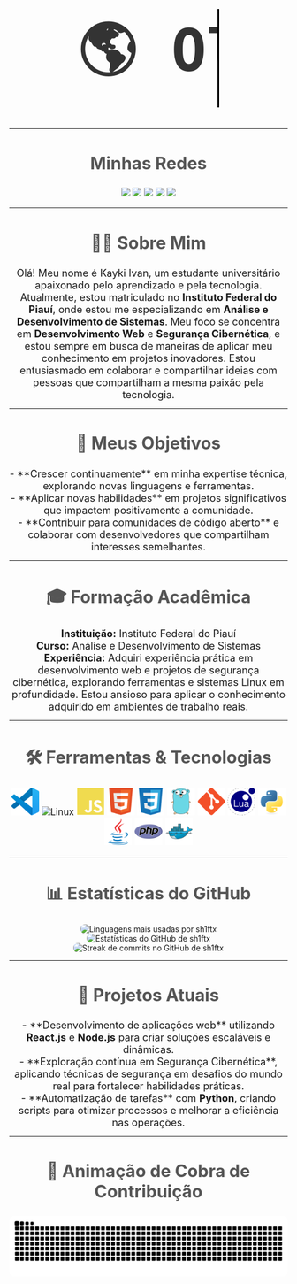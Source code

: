 <!-- Animação de Escrita -->
<h1 align="center" style="font-size: 3em; color: #333;">
  <span class="typewriter">🌎 Olá Mundo! Sou Kayki Ivan</span>
</h1>

<!-- CSS para Animação de Escrita -->
<style>
  .typewriter {
    display: inline-block;
    border-right: 3px solid;
    font-family: monospace;
    white-space: nowrap;
    overflow: hidden;
    animation: typing 4s steps(40, end), blink .75s step-end infinite;
    font-size: 2.5em;
    color: #333; /* Cor do texto */
  }

  @keyframes typing {
    from { width: 0; }
    to { width: 100%; }
  }

  @keyframes blink {
    from, to { border-color: transparent; }
    50% { border-color: black; }
  }
</style>

---

### <h2 align="center" style="font-size: 2.2em; color: #555;">Minhas Redes</h2>

<p align="center" style="font-size: 1.2em;">
  <a href="https://www.instagram.com/sous4bit?igsh=MXFiYnF4aWZzZ2IyNg==" target="_blank"><img src="https://img.shields.io/badge/-Instagram-%23E4405F?style=for-the-badge&logo=instagram&logoColor=white"></a>
  <a href="https://www.twitch.tv/sh1ft7172" target="_blank"><img src="https://img.shields.io/badge/Twitch-9146FF?style=for-the-badge&logo=twitch&logoColor=white"></a>
  <a href="https://discord.gg/Geracao144k" target="_blank"><img src="https://img.shields.io/badge/Discord-7289DA?style=for-the-badge&logo=discord&logoColor=white"></a>
  <a href="mailto:ivankayki72@gmail.com"><img src="https://img.shields.io/badge/-Gmail-%23333?style=for-the-badge&logo=gmail&logoColor=white"></a>
  <a href="https://www.linkedin.com/in/kayki-de-sousa-5a33292b3/" target="_blank"><img src="https://img.shields.io/badge/-LinkedIn-%230077B5?style=for-the-badge&logo=linkedin&logoColor=white"></a>
</p>

---

<h2 align="center" style="font-size: 2.2em; color: #555;">👨‍💻 Sobre Mim</h2>

<p align="justify" style="text-align: center; font-size: 1.3em; max-width: 800px; margin: auto;">
  Olá! Meu nome é Kayki Ivan, um estudante universitário apaixonado pelo aprendizado e pela tecnologia. Atualmente, estou matriculado no <strong>Instituto Federal do Piauí</strong>, onde estou me especializando em <strong>Análise e Desenvolvimento de Sistemas</strong>. Meu foco se concentra em <strong>Desenvolvimento Web</strong> e <strong>Segurança Cibernética</strong>, e estou sempre em busca de maneiras de aplicar meu conhecimento em projetos inovadores. Estou entusiasmado em colaborar e compartilhar ideias com pessoas que compartilham a mesma paixão pela tecnologia.
</p>

---

<h2 align="center" style="font-size: 2.2em; color: #555;">🎯 Meus Objetivos</h2>

<p align="justify" style="text-align: center; font-size: 1.3em; max-width: 800px; margin: auto;">
  - **Crescer continuamente** em minha expertise técnica, explorando novas linguagens e ferramentas.<br/>
  - **Aplicar novas habilidades** em projetos significativos que impactem positivamente a comunidade.<br/>
  - **Contribuir para comunidades de código aberto** e colaborar com desenvolvedores que compartilham interesses semelhantes.
</p>

---

<h2 align="center" style="font-size: 2.2em; color: #555;">🎓 Formação Acadêmica</h2>

<p align="justify" style="text-align: center; font-size: 1.3em; max-width: 800px; margin: auto;">
  <strong>Instituição:</strong> Instituto Federal do Piauí<br/>
  <strong>Curso:</strong> Análise e Desenvolvimento de Sistemas<br/>
  <strong>Experiência:</strong> Adquiri experiência prática em desenvolvimento web e projetos de segurança cibernética, explorando ferramentas e sistemas Linux em profundidade. Estou ansioso para aplicar o conhecimento adquirido em ambientes de trabalho reais.
</p>

---

<h2 align="center" style="font-size: 2.2em; color: #555;">🛠️ Ferramentas & Tecnologias</h2>

<p align="center" style="font-size: 1.2em;">
  <img src="https://raw.githubusercontent.com/devicons/devicon/master/icons/vscode/vscode-original.svg" alt="VSCode" width="50" height="50" title="VSCode"/>
  <img src="https://upload.wikimedia.org/wikipedia/commons/3/35/Tux.svg" alt="Linux" width="50" height="50" title="Linux"/>
  <img src="https://raw.githubusercontent.com/devicons/devicon/master/icons/javascript/javascript-plain.svg" alt="JavaScript" width="50" height="50" title="JavaScript"/>
  <img src="https://raw.githubusercontent.com/devicons/devicon/master/icons/html5/html5-original.svg" alt="HTML5" width="50" height="50" title="HTML5"/>
  <img src="https://raw.githubusercontent.com/devicons/devicon/master/icons/css3/css3-original.svg" alt="CSS3" width="50" height="50" title="CSS3"/>
  <img src="https://raw.githubusercontent.com/devicons/devicon/master/icons/go/go-original.svg" alt="Go" width="50" height="50" title="Go"/>
  <img src="https://raw.githubusercontent.com/devicons/devicon/master/icons/git/git-original.svg" alt="Git" width="50" height="50" title="Git"/>
  <img src="https://raw.githubusercontent.com/devicons/devicon/master/icons/lua/lua-original.svg" alt="Lua" width="50" height="50" title="Lua"/>
  <img src="https://raw.githubusercontent.com/devicons/devicon/master/icons/python/python-original.svg" alt="Python" width="50" height="50" title="Python"/>
  <img src="https://raw.githubusercontent.com/devicons/devicon/master/icons/java/java-original.svg" alt="Java" width="50" height="50" title="Java"/>
  <img src="https://raw.githubusercontent.com/devicons/devicon/master/icons/php/php-original.svg" alt="PHP" width="50" height="50" title="PHP"/>
  <img src="https://raw.githubusercontent.com/devicons/devicon/master/icons/docker/docker-original.svg" alt="Docker" width="50" height="50" title="Docker"/>
</p>

---

<h2 align="center" style="font-size: 2.2em; color: #555;">📊 Estatísticas do GitHub</h2>

<p align="center">
  <img src="https://github-readme-stats.vercel.app/api/top-langs/?username=sh1ftx&layout=compact&theme=radical" alt="Linguagens mais usadas por sh1ftx" style="border-radius: 8px;"/>
  <br/>
  <img src="https://github-readme-stats.vercel.app/api?username=sh1ftx&show_icons=true&theme=radical&count_private=true" alt="Estatísticas do GitHub de sh1ftx" style="border-radius: 8px;"/>
  <br/>
  <img src="https://github-readme-streak-stats.herokuapp.com/?user=sh1ftx&theme=radical" alt="Streak de commits no GitHub de sh1ftx" style="border-radius: 8px;"/>
</p>

---

<h2 align="center" style="font-size: 2.2em; color: #555;">🚀 Projetos Atuais</h2>

<p align="justify" style="text-align: center; font-size: 1.3em; max-width: 800px; margin: auto;">
  - **Desenvolvimento de aplicações web** utilizando <strong>React.js</strong> e <strong>Node.js</strong> para criar soluções escaláveis e dinâmicas.<br/>
  - **Exploração contínua em Segurança Cibernética**, aplicando técnicas de segurança em desafios do mundo real para fortalecer habilidades práticas.<br/>
  - **Automatização de tarefas** com <strong>Python</strong>, criando scripts para otimizar processos e melhorar a eficiência nas operações.
</p>

---

<h2 align="center" style="font-size: 2.2em; color: #555;">🐍 Animação de Cobra de Contribuição</h2>

<p align="center">
  <img src="https://raw.githubusercontent.com/sh1ftx/sh1ftx/output/github-contribution-grid-snake-dark.svg" alt="Animação de cobra de contribuição no GitHub" style="border-radius: 8px;"/>
</p>
